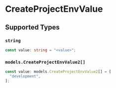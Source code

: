 # CreateProjectEnvValue


## Supported Types

### `string`

```typescript
const value: string = "<value>";
```

### `models.CreateProjectEnvValue2[]`

```typescript
const value: models.CreateProjectEnvValue2[] = [
  "development",
];
```

